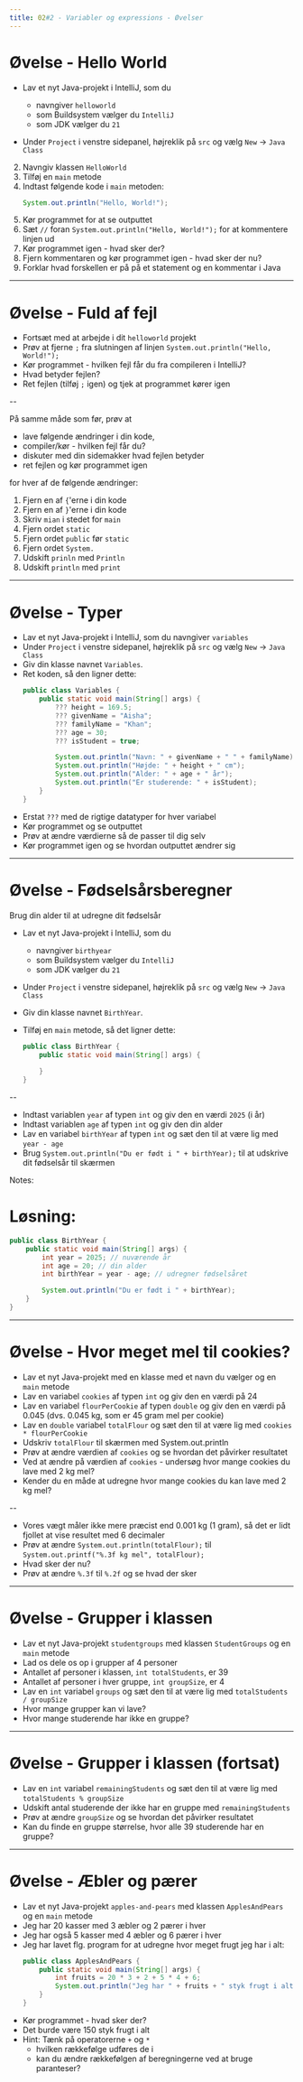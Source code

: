 ```yaml
---
title: 02#2 - Variabler og expressions - Øvelser
---
```


# Øvelse - Hello World

- Lav et nyt Java-projekt i IntelliJ, som du 
    -   navngiver `helloworld`
    -   som Buildsystem vælger du `IntelliJ`
    -   som JDK vælger du `21`

- Under `Project` i venstre sidepanel, højreklik på `src` og vælg `New` -> `Java Class`
2. Navngiv klassen `HelloWorld`
3. Tilføj en `main` metode
4. Indtast følgende kode i `main` metoden:
    ```java
    System.out.println("Hello, World!");
    ```
5. Kør programmet for at se outputtet
6. Sæt `//` foran `System.out.println("Hello, World!");` for at kommentere linjen ud
7. Kør programmet igen - hvad sker der?
8. Fjern kommentaren og kør programmet igen - hvad sker der nu?
9. Forklar hvad forskellen er på på et statement og en kommentar i Java

---

# Øvelse - Fuld af fejl

- Fortsæt med at arbejde i dit `helloworld` projekt
- Prøv at fjerne `;` fra slutningen af linjen `System.out.println("Hello, World!");`
- Kør programmet - hvilken fejl får du fra compileren i IntelliJ?
- Hvad betyder fejlen?
- Ret fejlen (tilføj `;` igen) og tjek at programmet kører igen

--

På samme måde som før, prøv at 

- lave følgende ændringer i din kode, 
- compiler/kør - hvilken fejl får du?
- diskuter med din sidemakker hvad fejlen betyder
- ret fejlen og kør programmet igen

for hver af de følgende ændringer:

1. Fjern en af `{`'erne i din kode
2. Fjern en af `}`'erne i din kode
3. Skriv `mian` i stedet for `main`
4. Fjern ordet `static`
5. Fjern ordet `public` før `static`
6. Fjern ordet `System.`
7. Udskift `prinln` med `Println`
8. Udskift `println` med `print`

---

# Øvelse - Typer

- Lav et nyt Java-projekt i IntelliJ, som du navngiver `variables`
- Under `Project` i venstre sidepanel, højreklik på `src` og vælg `New` -> `Java Class`
- Giv din klasse navnet `Variables`.
- Ret koden, så den ligner dette:
    ```java
    public class Variables {
        public static void main(String[] args) {
            ??? height = 169.5;
            ??? givenName = "Aisha";
            ??? familyName = "Khan";
            ??? age = 30;
            ??? isStudent = true;

            System.out.println("Navn: " + givenName + " " + familyName);
            System.out.println("Højde: " + height + " cm");
            System.out.println("Alder: " + age + " år");
            System.out.println("Er studerende: " + isStudent);
        }
    }
    ```
- Erstat `???` med de rigtige datatyper for hver variabel
- Kør programmet og se outputtet
- Prøv at ændre værdierne så de passer til dig selv
- Kør programmet igen og se hvordan outputtet ændrer sig

---

# Øvelse - Fødselsårsberegner

Brug din alder til at udregne dit fødselsår

- Lav et nyt Java-projekt i IntelliJ, som du 
    -   navngiver `birthyear`
    -   som Buildsystem vælger du `IntelliJ`
    -   som JDK vælger du `21`

- Under `Project` i venstre sidepanel, højreklik på `src` og vælg `New` -> `Java Class`
- Giv din klasse navnet `BirthYear`.
- Tilføj en `main` metode, så det ligner dette:
    ```java
    public class BirthYear {
        public static void main(String[] args) {
            
        }
    }
    ```
--

- Indtast variablen `year` af typen `int` og giv den en værdi `2025` (i år)
- Indtast variablen `age` af typen `int` og giv den din alder
- Lav en variabel `birthYear` af typen `int` og sæt den til at være lig med `year - age`
- Brug `System.out.println("Du er født i " + birthYear);` til at udskrive dit fødselsår til skærmen

Notes:
# Løsning:
```java
public class BirthYear {
    public static void main(String[] args) {
        int year = 2025; // nuværende år
        int age = 20; // din alder
        int birthYear = year - age; // udregner fødselsåret

        System.out.println("Du er født i " + birthYear);
    }
}
```

---

# Øvelse - Hvor meget mel til cookies?

- Lav et nyt Java-projekt med en klasse med et navn du vælger og en `main` metode
- Lav en variabel `cookies` af typen `int` og giv den en værdi på 24
- Lav en variabel `flourPerCookie` af typen `double` og giv den en værdi på 0.045 (dvs. 0.045 kg, som er 45 gram mel per cookie)
- Lav en `double` variabel `totalFlour` og sæt den til at være lig med `cookies * flourPerCookie`
- Udskriv `totalFlour` til skærmen med System.out.println
- Prøv at ændre værdien af `cookies` og se hvordan det påvirker resultatet
- Ved at ændre på værdien af `cookies` - undersøg hvor mange cookies du lave med 2 kg mel?
- Kender du en måde at udregne hvor mange cookies du kan lave med 2 kg mel?

--

- Vores vægt måler ikke mere præcist end 0.001 kg (1 gram), så det er lidt fjollet at vise resultet med 6 decimaler
- Prøv at ændre `System.out.println(totalFlour);` til `System.out.printf("%.3f kg mel", totalFlour);`
- Hvad sker der nu?
- Prøv at ændre `%.3f` til `%.2f` og se hvad der sker

---

# Øvelse - Grupper i klassen
- Lav et nyt Java-projekt `studentgroups` med klassen `StudentGroups` og en `main` metode
- Lad os dele os op i grupper af 4 personer
- Antallet af personer i klassen, `int totalStudents`, er 39
- Antallet af personer i hver gruppe, `int groupSize`, er 4
- Lav en `int` variabel `groups` og sæt den til at være lig med `totalStudents / groupSize`
- Hvor mange grupper kan vi lave?
- Hvor mange studerende har ikke en gruppe?

---

# Øvelse - Grupper i klassen (fortsat)
- Lav en `int` variabel `remainingStudents` og sæt den til at være lig med `totalStudents % groupSize`
- Udskift antal studerende der ikke har en gruppe med `remainingStudents`
- Prøv at ændre `groupSize` og se hvordan det påvirker resultatet
- Kan du finde en gruppe størrelse, hvor alle 39 studerende har en gruppe?

---

# Øvelse - Æbler og pærer
- Lav et nyt Java-projekt `apples-and-pears` med klassen `ApplesAndPears` og en `main` metode
- Jeg har 20 kasser med 3 æbler og 2 pærer i hver
- Jeg har også 5 kasser med 4 æbler og 6 pærer i hver
- Jeg har lavet flg. program for at udregne hvor meget frugt jeg har i alt:
    ```java
    public class ApplesAndPears {
        public static void main(String[] args) {
            int fruits = 20 * 3 + 2 + 5 * 4 + 6;
            System.out.println("Jeg har " + fruits + " styk frugt i alt.");
        }
    }
    ```
- Kør programmet - hvad sker der?
- Det burde være 150 styk frugt i alt
- Hint: Tænk på operatorerne `+` og `*` 
    - hvilken rækkefølge udføres de i 
    - kan du ændre rækkefølgen af beregningerne ved at bruge paranteser?
